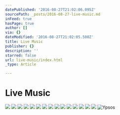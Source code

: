 ```yaml
---
datePublished: '2016-08-27T21:02:06.095Z'
sourcePath: _posts/2016-08-27-live-music.md
inFeed: true
hasPage: true
author: []
via: {}
dateModified: '2016-08-27T21:02:05.500Z'
title: Live Music
publisher: {}
description: ''
starred: false
url: live-music/index.html
_type: Article

---
```

# Live Music
![](https://the-grid-user-content.s3-us-west-2.amazonaws.com/2b9d0233-e899-4dd1-b3e7-675a2c93b310.jpg)
![](https://the-grid-user-content.s3-us-west-2.amazonaws.com/f135d056-c21d-46e0-b79e-9777553ec9ca.jpg)
![](https://the-grid-user-content.s3-us-west-2.amazonaws.com/6fb5267f-ed75-4870-9571-71700bd2ae9f.jpg)
![](https://the-grid-user-content.s3-us-west-2.amazonaws.com/f0d5cac2-e55a-4a87-a434-acb44652bbd0.jpg)
![](https://the-grid-user-content.s3-us-west-2.amazonaws.com/8aec2f0b-2be8-4b2a-8a9d-033b1a87072a.jpg)
![](https://the-grid-user-content.s3-us-west-2.amazonaws.com/6a95b6c6-7db4-4513-b28d-ba3d236b2185.jpg)
![](https://the-grid-user-content.s3-us-west-2.amazonaws.com/55c3b8d2-6d1e-4673-8537-9a70fa0b59b3.jpg)
![](https://the-grid-user-content.s3-us-west-2.amazonaws.com/b2efecda-1e9a-477a-b15f-a02f2d49bfd2.jpg)
![](https://the-grid-user-content.s3-us-west-2.amazonaws.com/119e58f4-2272-44e9-ac98-84e0be090831.jpg)
![](https://the-grid-user-content.s3-us-west-2.amazonaws.com/45fb1a7e-8749-4c4e-be40-14485a05bbe3.jpg)
![](https://the-grid-user-content.s3-us-west-2.amazonaws.com/6f564bb6-ee7d-428d-af8d-7214ed5c0380.jpg)
![](https://the-grid-user-content.s3-us-west-2.amazonaws.com/80048324-ade9-4b6e-bba1-2847436ae1b7.jpg)
![](https://the-grid-user-content.s3-us-west-2.amazonaws.com/bcfa7b06-c811-430d-acce-d4c9d3d9ba7e.jpg)
![](https://the-grid-user-content.s3-us-west-2.amazonaws.com/33dc120e-7ed1-40c6-be13-cc0c26e246a1.jpg)
![](https://the-grid-user-content.s3-us-west-2.amazonaws.com/6cc24386-65b3-4966-a026-e366db1e578c.jpg)
![Ypsos](https://the-grid-user-content.s3-us-west-2.amazonaws.com/a0490a26-9174-4951-8a46-5257ec6cfa10.jpg)